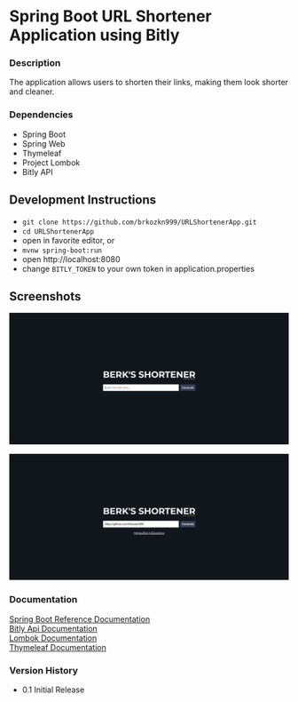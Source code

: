 # Spring Boot URL Shortener Application using Bitly

### Description

The application allows users to shorten their links, making them look shorter and cleaner.

### Dependencies

* Spring Boot
* Spring Web
* Thymeleaf
* Project Lombok
* Bitly API

## Development Instructions

- `git clone https://github.com/brkozkn999/URLShortenerApp.git`
- `cd URLShortenerApp`
- open in favorite editor, or
- `mvnw spring-boot:run`
- open http://localhost:8080
- change `BITLY_TOKEN` to your own token in application.properties

## Screenshots

![spring boot Url Shortener application ss1](./gui.png)

![spring boot Url Shortener application ss1](./gui2.png)

### Documentation
[Spring Boot Reference Documentation](https://docs.spring.io/spring-boot/docs/current/reference/htmlsingle/)<br/>
[Bitly Api Documentation](https://dev.bitly.com/)<br/>
[Lombok Documentation](https://projectlombok.org/features/)<br/>
[Thymeleaf Documentation](https://www.thymeleaf.org/documentation.html)<br/>

### Version History

* 0.1 Initial Release